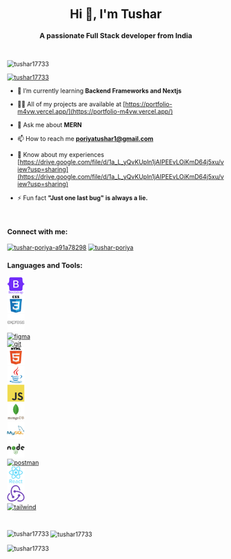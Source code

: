 <h1 align="center">Hi 👋, I'm Tushar</h1>
<h3 align="center">A passionate Full Stack developer from India</h3>
&nbsp;
<p align="left"> <img src="https://komarev.com/ghpvc/?username=tushar17733&label=Profile%20views&color=0e75b6&style=flat" alt="tushar17733" /> </p>

<p align="left"> <a href="https://github.com/ryo-ma/github-profile-trophy"><img src="https://github-profile-trophy.vercel.app/?username=tushar17733" alt="tushar17733" /></a> </p>

- 🌱 I’m currently learning **Backend Frameworks and Nextjs**

- 👨‍💻 All of my projects are available at [https://portfolio-m4vw.vercel.app/](https://portfolio-m4vw.vercel.app/)

- 💬 Ask me about **MERN**

- 📫 How to reach me **poriyatushar1@gmail.com**

- 📄 Know about my experiences [https://drive.google.com/file/d/1a_L_yQvKUpln1jAIPEEvLOiKmD64j5xu/view?usp=sharing](https://drive.google.com/file/d/1a_L_yQvKUpln1jAIPEEvLOiKmD64j5xu/view?usp=sharing)

- ⚡ Fun fact **"Just one last bug" is always a lie.**

&nbsp;
<h3 align="left">Connect with me:</h3>
<p align="left">
<a href="https://linkedin.com/in/tushar-poriya-a91a78298" target="blank"><img align="center" src="https://raw.githubusercontent.com/rahuldkjain/github-profile-readme-generator/master/src/images/icons/Social/linked-in-alt.svg" alt="tushar-poriya-a91a78298" height="30" width="40" /></a>
<a href="https://instagram.com/tushar-poriya" target="blank"><img align="center" src="https://raw.githubusercontent.com/rahuldkjain/github-profile-readme-generator/master/src/images/icons/Social/instagram.svg" alt="tushar-poriya" height="30" width="40" /></a>
</p>

<h3 align="left">Languages and Tools:</h3>
<p align="left">
  <a href="https://getbootstrap.com" target="_blank" rel="noreferrer">
    <img src="https://raw.githubusercontent.com/devicons/devicon/master/icons/bootstrap/bootstrap-plain-wordmark.svg" alt="bootstrap" width="40" height="40"/>
  </a><br/>
  <a href="https://www.w3schools.com/css/" target="_blank" rel="noreferrer">
    <img src="https://raw.githubusercontent.com/devicons/devicon/master/icons/css3/css3-original-wordmark.svg" alt="css3" width="40" height="40"/>
  </a><br/>
  <a href="https://expressjs.com" target="_blank" rel="noreferrer">
    <img src="https://raw.githubusercontent.com/devicons/devicon/master/icons/express/express-original-wordmark.svg" alt="express" width="40" height="40"/>
  </a><br/>
  <a href="https://www.figma.com/" target="_blank" rel="noreferrer">
    <img src="https://www.vectorlogo.zone/logos/figma/figma-icon.svg" alt="figma" width="40" height="40"/>
  </a><br/>
  <a href="https://git-scm.com/" target="_blank" rel="noreferrer">
    <img src="https://www.vectorlogo.zone/logos/git-scm/git-scm-icon.svg" alt="git" width="40" height="40"/>
  </a><br/>
  <a href="https://www.w3.org/html/" target="_blank" rel="noreferrer">
    <img src="https://raw.githubusercontent.com/devicons/devicon/master/icons/html5/html5-original-wordmark.svg" alt="html5" width="40" height="40"/>
  </a><br/>
  <a href="https://www.java.com" target="_blank" rel="noreferrer">
    <img src="https://raw.githubusercontent.com/devicons/devicon/master/icons/java/java-original.svg" alt="java" width="40" height="40"/>
  </a><br/>
  <a href="https://developer.mozilla.org/en-US/docs/Web/JavaScript" target="_blank" rel="noreferrer">
    <img src="https://raw.githubusercontent.com/devicons/devicon/master/icons/javascript/javascript-original.svg" alt="javascript" width="40" height="40"/>
  </a><br/>
  <a href="https://www.mongodb.com/" target="_blank" rel="noreferrer">
    <img src="https://raw.githubusercontent.com/devicons/devicon/master/icons/mongodb/mongodb-original-wordmark.svg" alt="mongodb" width="40" height="40"/>
  </a><br/>
  <a href="https://www.mysql.com/" target="_blank" rel="noreferrer">
    <img src="https://raw.githubusercontent.com/devicons/devicon/master/icons/mysql/mysql-original-wordmark.svg" alt="mysql" width="40" height="40"/>
  </a><br/>
  <a href="https://nodejs.org" target="_blank" rel="noreferrer">
    <img src="https://raw.githubusercontent.com/devicons/devicon/master/icons/nodejs/nodejs-original-wordmark.svg" alt="nodejs" width="40" height="40"/>
  </a><br/>
  <a href="https://postman.com" target="_blank" rel="noreferrer">
    <img src="https://www.vectorlogo.zone/logos/getpostman/getpostman-icon.svg" alt="postman" width="40" height="40"/>
  </a><br/>
  <a href="https://reactjs.org/" target="_blank" rel="noreferrer">
    <img src="https://raw.githubusercontent.com/devicons/devicon/master/icons/react/react-original-wordmark.svg" alt="react" width="40" height="40"/>
  </a><br/>
  <a href="https://redux.js.org" target="_blank" rel="noreferrer">
    <img src="https://raw.githubusercontent.com/devicons/devicon/master/icons/redux/redux-original.svg" alt="redux" width="40" height="40"/>
  </a><br/>
  <a href="https://tailwindcss.com/" target="_blank" rel="noreferrer">
    <img src="https://www.vectorlogo.zone/logos/tailwindcss/tailwindcss-icon.svg" alt="tailwind" width="40" height="40"/>
  </a><br/>
</p>
&nbsp;

<p><img align="left" src="https://github-readme-stats.vercel.app/api/top-langs?username=tushar17733&show_icons=true&locale=en&layout=compact" alt="tushar17733" /></p>

<p>&nbsp;<img align="center" src="https://github-readme-stats.vercel.app/api?username=tushar17733&show_icons=true&locale=en" alt="tushar17733" /></p>

<p><img align="center" src="https://github-readme-streak-stats.herokuapp.com/?user=tushar17733&" alt="tushar17733" /></p>
